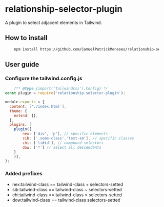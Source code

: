 # relationship-selector-plugin

A plugin to select adjacent elements in Tailwind.

## How to install

```bash
    npm install https://github.com/SamuelPatrickMeneses/relationship-selector-plugin.git
```
## User guide

### Configure the tailwind.config.js

```js
    /** @type {import('tailwindcss').Config} */
const plugin = require('relationship-selector-plugin');

module.exports = {
  content: ['./index.html'],
  theme: {
    extend: {},
  },
  plugins: [
    plugin({
        nex: ['div', 'p'], // specific elements
        sib: ['.some-class','text-sm'], // specific classes
        chi: ['li#id'], // compound selectors
        dow: ['*'] // select all descendants
    }
    )],
};
```

### Added prefixes

 - nex:tailwind-class == tailwind-class + selectors-setted
 - sib:tailwind-class == tailwind-class ~ selectors-setted
 - chi:tailwind-class == tailwind-class > selectors-setted
 - dow:tailwind-class == tailwind-class selectors-setted


